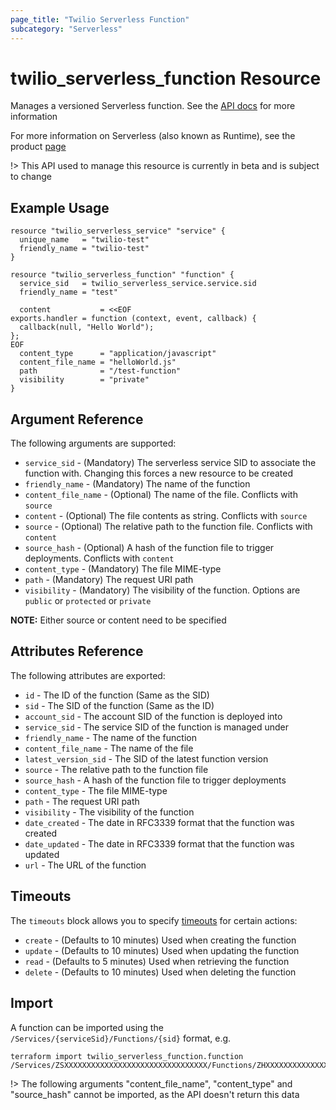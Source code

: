 ```yaml
---
page_title: "Twilio Serverless Function"
subcategory: "Serverless"
---
```


# twilio_serverless_function Resource

Manages a versioned Serverless function. See the [API docs](https://www.twilio.com/docs/runtime/functions-assets-api/api/function) for more information

For more information on Serverless (also known as Runtime), see the product [page](https://www.twilio.com/runtime)

!> This API used to manage this resource is currently in beta and is subject to change

## Example Usage

```hcl
resource "twilio_serverless_service" "service" {
  unique_name   = "twilio-test"
  friendly_name = "twilio-test"
}

resource "twilio_serverless_function" "function" {
  service_sid   = twilio_serverless_service.service.sid
  friendly_name = "test"

  content           = <<EOF
exports.handler = function (context, event, callback) {
  callback(null, "Hello World");
};
EOF
  content_type      = "application/javascript"
  content_file_name = "helloWorld.js"
  path              = "/test-function"
  visibility        = "private"
}
```

## Argument Reference

The following arguments are supported:

- `service_sid` - (Mandatory) The serverless service SID to associate the function with. Changing this forces a new resource to be created
- `friendly_name` - (Mandatory) The name of the function
- `content_file_name` - (Optional) The name of the file. Conflicts with `source`
- `content` - (Optional) The file contents as string. Conflicts with `source`
- `source` - (Optional) The relative path to the function file. Conflicts with `content`
- `source_hash` - (Optional) A hash of the function file to trigger deployments. Conflicts with `content`
- `content_type` - (Mandatory) The file MIME-type
- `path` - (Mandatory) The request URI path
- `visibility` - (Mandatory) The visibility of the function. Options are `public` or `protected` or `private`

**NOTE:** Either source or content need to be specified

## Attributes Reference

The following attributes are exported:

- `id` - The ID of the function (Same as the SID)
- `sid` - The SID of the function (Same as the ID)
- `account_sid` - The account SID of the function is deployed into
- `service_sid` - The service SID of the function is managed under
- `friendly_name` - The name of the function
- `content_file_name` - The name of the file
- `latest_version_sid` - The SID of the latest function version
- `source` - The relative path to the function file
- `source_hash` - A hash of the function file to trigger deployments
- `content_type` - The file MIME-type
- `path` - The request URI path
- `visibility` - The visibility of the function
- `date_created` - The date in RFC3339 format that the function was created
- `date_updated` - The date in RFC3339 format that the function was updated
- `url` - The URL of the function

## Timeouts

The `timeouts` block allows you to specify [timeouts](https://www.terraform.io/docs/configuration/resources.html#timeouts) for certain actions:

- `create` - (Defaults to 10 minutes) Used when creating the function
- `update` - (Defaults to 10 minutes) Used when updating the function
- `read` - (Defaults to 5 minutes) Used when retrieving the function
- `delete` - (Defaults to 10 minutes) Used when deleting the function

## Import

A function can be imported using the `/Services/{serviceSid}/Functions/{sid}` format, e.g.

```shell
terraform import twilio_serverless_function.function /Services/ZSXXXXXXXXXXXXXXXXXXXXXXXXXXXXXXXX/Functions/ZHXXXXXXXXXXXXXXXXXXXXXXXXXXXXXXXX
```

!> The following arguments "content_file_name", "content_type" and "source_hash" cannot be imported, as the API doesn't return this data
